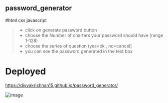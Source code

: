 ## password_generator
#html css javascript

> * click on generate password button
> * choose the Number of charters your password should have (range 1-128)
> * choose the series of question (yes=ok , no=cancel)
> * you can see the password generated in the text box




# Deployed
https://divyakrishnan15.github.io/password_generator/


![image](https://user-images.githubusercontent.com/40469923/236698025-4c1079c3-f926-46c4-8c9a-84649933d377.png)
